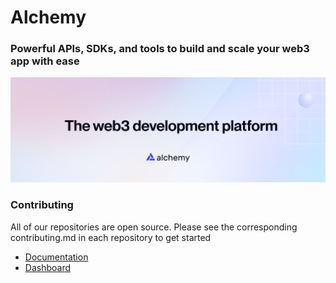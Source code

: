 <!-- Banner Image -->
# Alchemy
### Powerful APIs, SDKs, and tools to build and scale your web3 app with ease

![Alchemy Header](../alchemy-banner.png)


### Contributing

All of our repositories are open source. Please see the corresponding contributing.md in each repository to get started


- [Documentation](https://docs.alchemy.com/)
- [Dashboard](https://dashboard.alchemy.com/)